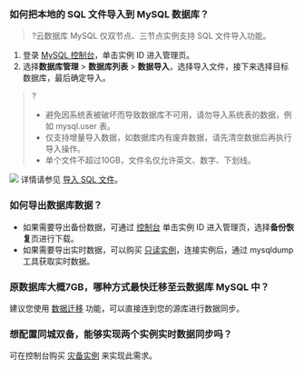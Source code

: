 
### 如何把本地的 SQL 文件导入到 MySQL 数据库？
>?云数据库 MySQL 仅双节点、三节点实例支持 SQL 文件导入功能。
>
1. 登录 [MySQL 控制台](https://console.cloud.tencent.com/cdb)，单击实例 ID 进入管理页。
2. 选择**数据库管理** > **数据库列表** > **数据导入**，选择导入文件，接下来选择目标数据库，最后确定导入。
>?
>- 避免因系统表被破坏而导致数据库不可用，请勿导入系统表的数据，例如 mysql.user 表。 
>- 仅支持增量导入数据，如数据库内有废弃数据，请先清空数据后再执行导入操作。
>- 单个文件不超过10GB，文件名仅允许英文、数字、下划线。
>
![](https://main.qcloudimg.com/raw/b8257c189e66e503f89632fb5dcfc9a4.png)
详情请参见 [导入 SQL 文件](https://cloud.tencent.com/document/product/236/8466)。

### 如何导出数据库数据？
- 如果需要导出备份数据，可通过 [控制台](https://console.cloud.tencent.com/cdb) 单击实例 ID 进入管理页，选择**备份恢复**页进行下载。
- 如果需要导出实时数据，可以购买 [只读实例](https://cloud.tencent.com/document/product/236/7270)，连接实例后，通过 mysqldump 工具获取实时数据。

### 原数据库大概7GB，哪种方式最快迁移至云数据库 MySQL 中？
建议您使用 [数据迁移](https://cloud.tencent.com/document/product/571/8710) 功能，可以直接连到您的源库进行数据同步。

### 想配置同城双备，能够实现两个实例实时数据同步吗？
可在控制台购买 [灾备实例](https://cloud.tencent.com/document/product/236/7272) 来实现此需求。
